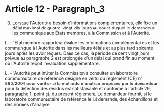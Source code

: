 # Article 12 - Paragraph_3

3. Lorsque l'Autorité a besoin d'informations complémentaires, elle fixe un délai maximal de quatre-vingt-dix jours au cours duquel le demandeur les communique aux États membres, à la Commission et à l'Autorité.

L. - 'État membre rapporteur évalue les informations complémentaires et les communique à l'Autorité dans les meilleurs délais et au plus tard soixante jours après les avoir reçues. Dans ce cas, la période de cent vingt jours prévue au paragraphe 2 est prolongée d'un délai qui prend fin au moment où l'Autorité reçoit l'évaluation supplémentaire.

L. - 'Autorité peut inviter la Commission à consulter un laboratoire communautaire de référence désigné en vertu du règlement (CE) n° 882/2004 pour vérifier si la méthode d'analyse proposée par le demandeur pour la détection des résidus est satisfaisante et conforme à l'article 29, paragraphe 1, point g), du présent règlement. Le demandeur fournit, si le laboratoire communautaire de référence le lui demande, des échantillons et des normes d'analyse.
